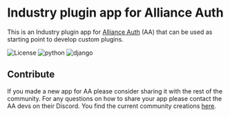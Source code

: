 # Industry plugin app for Alliance Auth

This is an Industry plugin app for [Alliance Auth](https://gitlab.com/allianceauth/allianceauth) (AA) that can be used as starting point to develop custom plugins.

![License](https://img.shields.io/badge/license-MIT-green)
![python](https://img.shields.io/badge/python-3.6-informational)
![django](https://img.shields.io/badge/django-3.1-informational)

## Contribute

If you made a new app for AA please consider sharing it with the rest of the community. For any questions on how to share your app please contact the AA devs on their Discord. You find the current community creations [here](https://gitlab.com/allianceauth/community-creations).
